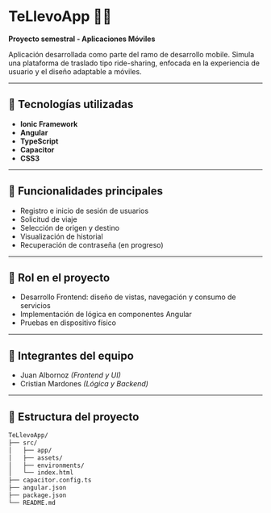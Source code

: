 # TeLlevoApp 🚗📱

**Proyecto semestral - Aplicaciones Móviles**

Aplicación desarrollada como parte del ramo de desarrollo mobile. Simula una plataforma de traslado tipo ride-sharing, enfocada en la experiencia de usuario y el diseño adaptable a móviles.

---

## 🔧 Tecnologías utilizadas

- **Ionic Framework**
- **Angular**
- **TypeScript**
- **Capacitor**
- **CSS3**

---

## 🎯 Funcionalidades principales

- Registro e inicio de sesión de usuarios
- Solicitud de viaje
- Selección de origen y destino
- Visualización de historial
- Recuperación de contraseña (en progreso)

---

## 🧠 Rol en el proyecto

- Desarrollo Frontend: diseño de vistas, navegación y consumo de servicios
- Implementación de lógica en componentes Angular
- Pruebas en dispositivo físico

---

## 👥 Integrantes del equipo

- Juan Albornoz *(Frontend y UI)*
- Cristian Mardones *(Lógica y Backend)*

---

## 📂 Estructura del proyecto

```bash
TeLlevoApp/
├── src/
│   ├── app/
│   ├── assets/
│   ├── environments/
│   └── index.html
├── capacitor.config.ts
├── angular.json
├── package.json
└── README.md
